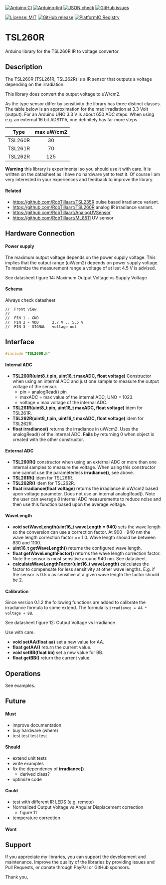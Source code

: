 
[![Arduino CI](https://github.com/RobTillaart/TSL260R/workflows/Arduino%20CI/badge.svg)](https://github.com/marketplace/actions/arduino_ci)
[![Arduino-lint](https://github.com/RobTillaart/TSL260R/actions/workflows/arduino-lint.yml/badge.svg)](https://github.com/RobTillaart/TSL260R/actions/workflows/arduino-lint.yml)
[![JSON check](https://github.com/RobTillaart/TSL260R/actions/workflows/jsoncheck.yml/badge.svg)](https://github.com/RobTillaart/TSL260R/actions/workflows/jsoncheck.yml)
[![GitHub issues](https://img.shields.io/github/issues/RobTillaart/TSL260R.svg)](https://github.com/RobTillaart/TSL260R/issues)

[![License: MIT](https://img.shields.io/badge/license-MIT-green.svg)](https://github.com/RobTillaart/TSL260R/blob/master/LICENSE)
[![GitHub release](https://img.shields.io/github/release/RobTillaart/TSL260R.svg?maxAge=3600)](https://github.com/RobTillaart/TSL260R/releases)
[![PlatformIO Registry](https://badges.registry.platformio.org/packages/robtillaart/library/TSL260R.svg)](https://registry.platformio.org/libraries/robtillaart/TSL260R)


# TSL260R

Arduino library for the TSL260R IR to voltage convertor


## Description

The TSL260R (TSL261R, TSL262R) is a IR sensor that outputs a voltage depending on the irradiation.

This library does convert the output voltage to uW/cm2.

As the type sensor differ by sensitivity the library has three distinct classes.
The table below is an approximation for the max irradiation at 3.3 Volt (output).
For an Arduino UNO 3.3 V is about 650 ADC steps. 
When using e.g. an external 16 bit ADS1115, one definitely has far more steps.

|  Type     |  max uW/cm2  |
|:---------:|:------------:|
|  TSL260R  |     30       |
|  TSL261R  |     70       |
|  TSL262R  |    125       |


**Warning** this library is experimental so you should use it with care.
It is written on the datasheet as I have no hardware yet to test it. 
Of course I am very interested in your experiences and feedback to improve
the library.


#### Related

- https://github.com/RobTillaart/TSL235R pulse based irradiance variant.
- https://github.com/RobTillaart/TSL260R analog IR irradiance variant.
- https://github.com/RobTillaart/AnalogUVSensor
- https://github.com/RobTillaart/ML8511  UV sensor


## Hardware Connection

#### Power supply

The maximum output voltage depends on the power supply voltage.
This implies that the output range (uW/cm2) depends on power supply voltage.
To maximize the measurement range a voltage of at leat 4.5 V is advised.

See datasheet figure 14: Maximum Output Voltage vs Supply Voltage


#### Schema

Always check datasheet 

```
//  Front view 
//
//  PIN 1 - GND
//  PIN 2 - VDD      2.7 V .. 5.5 V
//  PIN 3 - SIGNAL   voltage out
```


## Interface

```CPP
#include "TSL260R.h"
```

#### Internal ADC

- **TSL260R(uint8_t pin, uint16_t maxADC, float voltage)** Constructor when using an 
internal ADC and just one sample to measure the output voltage of the sensor.
  - pin = analogRead() pin
  - maxADC = max value of the internal ADC, UNO = 1023.
  - voltage = max voltage of the internal ADC.
- **TSL261R(uint8_t pin, uint16_t maxADC, float voltage)** idem for TSL261R.
- **TSL262R(uint8_t pin, uint16_t maxADC, float voltage)** idem for TSL262R.
- **float irradiance()** returns the irradiance in uW/cm2.
Uses the analogRead() of the internal ADC. 
**Fails** by returning 0 when object is created with the other constructor.


#### External ADC

- **TSL260R()** constructor when using an external ADC or more than one internal samples
to measure the voltage.
When using this constructor one cannot use the parameterless **irradiance()**, see above.
- **TSL261R()** idem for TSL261R.
- **TSL262R()** idem for TSL262R.
- **float irradiance(float voltage)** returns the irradiance in uW/cm2 based upon voltage 
parameter. Does not use an internal analogRead(). 
Note the user can average 8 internal ADC measurements to reduce noise and then use 
this function based upon the average voltage.


#### WaveLength

- **void setWaveLength(uint16_t waveLength = 940)** sets the wave length so the conversion 
can use a correction factor. 
At 900 - 940 nm the wave length correction factor == 1.0.
Wave length should be between 830 and 1100.
- **uint16_t getWaveLength()** returns the configured wave length.
- **float getWaveLengthFactor()** returns the wave length correction factor. 
Note the sensor is most sensitive around 940 nm. See datasheet.
- **calculateWaveLengthFactor(uint16_t waveLength)** calculates the factor to compensate 
for less sensitivity at other wave lengths.
E.g. if the sensor is 0.5 x as sensitive at a given wave length the factor should be 2. 


#### Calibration

Since version 0.1.2 the following functions are added to calibrate the irradiance formula
to some extend. The formula is ```irradiance = AA * voltage + BB```.

See datasheet figure 12: Output Voltage vs Irradiance

Use with care.

- **void setAA(float aa)** set a new value for AA.
- **float getAA()** return the current value.
- **void setBB(float bb)** set a new value for BB.
- **float getBB()** return the current value.


## Operations

See examples.


## Future

#### Must

- improve documentation
- buy hardware (where)
- test test test test

#### Should

- extend unit tests
- write examples
- fix the dependency of **irradiance()**
  - derived class?
- optimize code

#### Could

- test with different IR LEDS (e.g. remote)
- Normalized Output Voltage vs Angular Displacement correction
  - figure 11
- temperature correction

#### Wont


## Support

If you appreciate my libraries, you can support the development and maintenance.
Improve the quality of the libraries by providing issues and Pull Requests, or
donate through PayPal or GitHub sponsors.

Thank you,

